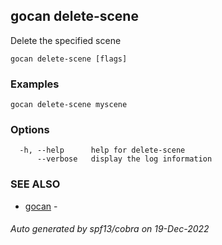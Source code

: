 ## gocan delete-scene

Delete the specified scene

```
gocan delete-scene [flags]
```

### Examples

```
gocan delete-scene myscene
```

### Options

```
  -h, --help      help for delete-scene
      --verbose   display the log information
```

### SEE ALSO

* [gocan](gocan.md)	 - 

###### Auto generated by spf13/cobra on 19-Dec-2022
